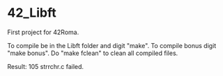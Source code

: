 # 42_Libft

First project for 42Roma.

To compile be in the Libft folder and digit "make".
To compile bonus digit "make bonus".
Do "make fclean" to clean all compiled files.


Result: 105
strrchr.c failed.
